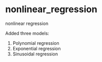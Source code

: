 # nonlinear_regression
nonlinear regression

Added three models:
1. Polynomial regression
2. Exponential regression
3. Sinusoidal regression
